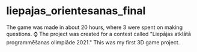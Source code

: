 # liepajas_orientesanas_final
The game was made in about 20 hours, where 3 were spent on making questions. ⌚ 
The project was created for a contest called "Liepājas atklātā programmēšanas olimpiāde 2021."
This was my first 3D game project. 
